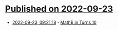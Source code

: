 # [Published on 2022-09-23](index.md)

* [2022-09-23, 09:21:18](https://lobste.rs/s/hekagg/mathb_turns_10) - [MathB.in Turns 10](https://susam.net/blog/mathbin-turns-10.html)
